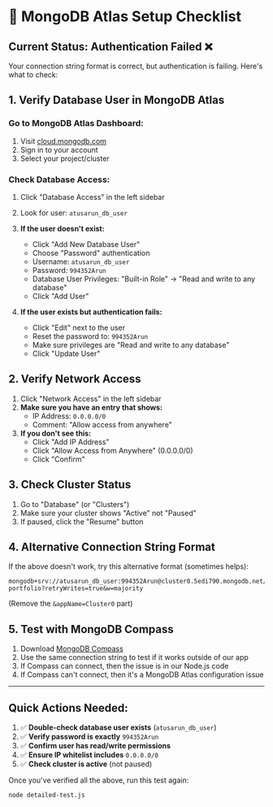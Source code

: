 # 🔧 MongoDB Atlas Setup Checklist

## Current Status: Authentication Failed ❌

Your connection string format is correct, but authentication is failing. Here's what to check:

## 1. Verify Database User in MongoDB Atlas

### Go to MongoDB Atlas Dashboard:
1. Visit [cloud.mongodb.com](https://cloud.mongodb.com)
2. Sign in to your account
3. Select your project/cluster

### Check Database Access:
1. Click "Database Access" in the left sidebar
2. Look for user: `atusarun_db_user`
3. **If the user doesn't exist:**
   - Click "Add New Database User"
   - Choose "Password" authentication
   - Username: `atusarun_db_user`
   - Password: `994352Arun`
   - Database User Privileges: "Built-in Role" → "Read and write to any database"
   - Click "Add User"

4. **If the user exists but authentication fails:**
   - Click "Edit" next to the user
   - Reset the password to: `994352Arun`
   - Make sure privileges are "Read and write to any database"
   - Click "Update User"

## 2. Verify Network Access

1. Click "Network Access" in the left sidebar
2. **Make sure you have an entry that shows:**
   - IP Address: `0.0.0.0/0`
   - Comment: "Allow access from anywhere"
3. **If you don't see this:**
   - Click "Add IP Address"
   - Click "Allow Access from Anywhere" (0.0.0.0/0)
   - Click "Confirm"

## 3. Check Cluster Status

1. Go to "Database" (or "Clusters")
2. Make sure your cluster shows "Active" not "Paused"
3. If paused, click the "Resume" button

## 4. Alternative Connection String Format

If the above doesn't work, try this alternative format (sometimes helps):

```
mongodb+srv://atusarun_db_user:994352Arun@cluster0.5edi790.mongodb.net/figma-portfolio?retryWrites=true&w=majority
```

(Remove the `&appName=Cluster0` part)

## 5. Test with MongoDB Compass

1. Download [MongoDB Compass](https://www.mongodb.com/try/download/compass)
2. Use the same connection string to test if it works outside of our app
3. If Compass can connect, then the issue is in our Node.js code
4. If Compass can't connect, then it's a MongoDB Atlas configuration issue

---

## Quick Actions Needed:

1. ✅ **Double-check database user exists** (`atusarun_db_user`)
2. ✅ **Verify password is exactly** `994352Arun`
3. ✅ **Confirm user has read/write permissions**
4. ✅ **Ensure IP whitelist includes** `0.0.0.0/0`
5. ✅ **Check cluster is active** (not paused)

Once you've verified all the above, run this test again:
```bash
node detailed-test.js
```